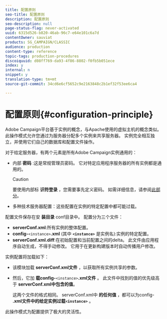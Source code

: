 ```yaml
---
title: 配置原则
seo-title: 配置原则
description: 配置原则
seo-description: null
page-status-flag: never-activated
uuid: 6315d526-b820-46ab-96c7-e64e101c6a7d
contentOwner: sauviat
products: SG_CAMPAIGN/CLASSIC
audience: production
content-type: reference
topic-tags: production-procedures
discoiquuid: d08ff769-da93-4f86-8802-f0fb5b051ece
index: y
internal: n
snippet: y
translation-type: tm+mt
source-git-commit: 34cd6e6cf5652c9e2163848c2b1ef32f53ee6ca4

---
```



# 配置原则{#configuration-principle}

Adobe Campaign平台基于实例的概念，与Apache使用的虚拟主机的概念类似。 此操作模式允许您通过为服务器分配多个实例来共享服务器。 实例完全相互独立，并使用它们自己的数据库和配置文件操作。

对于给定服务器，有两个元素是所有Adobe Campaign实例通用的：

* 内部 **密码** :这是常规管理员密码。 它对特定应用程序服务器的所有实例都是通用的。

   >[!CAUTION]
   >
   >要使用内部标 **识符登录** ，您需要事先定义密码。 如需详细信息，请参阅[此部分](../../installation/using/campaign-server-configuration.md#internal-identifier)。

* 多种技术服务器配置：这些配置在实例的特定配置中都可能过载。

配置文件保存在安 **装目录** conf目录中。 配置分为三个文件：

* **serverConf.xml**:所有实例的整体配置。
* **config-**`<instance>`**.xml** (其中 **`<instance>`** 是实例名):实例的特定配置。
* **serverConf.xml.diff**:在初始配置和当前配置之间的delta。 此文件由应用程序自动生成，不得手动修改。 它用于在更新构建版本时自动传播用户修改。

实例配置将加载如下：

* 该模块加载 **serverConf.xml文件** ，以获取所有实例共享的参数。
* 然后，它加 **载config-**`<instance>`**.xml文件** 。 此文件中找到的值的优先级高于 **serverConf.xml中包含的值**。

   这两个文件的格式相同。 serverConf.xml中 **的任何值** ，都可以为config- **.xml文件中的给定实例过载`<instance>`** 。

此操作模式为配置提供了极大的灵活性。
